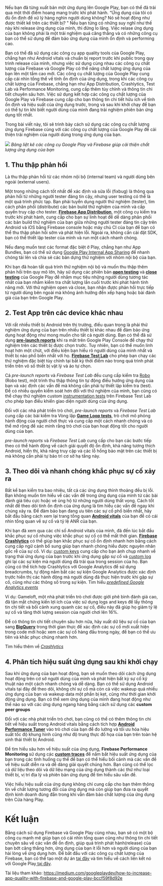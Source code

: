 Nếu bạn đã từng xuất bản một ứng dụng lên Google Play, bạn có thể đã trải qua một thời điểm hoang mang trước khi phát hành. “Ứng dụng của tôi có đủ ổn định để xử lý hàng nghìn người dùng không? Nó sẽ hoạt động như được thiết kế trên các thiết bị? " Nếu bạn từng có những suy nghĩ như thế này khi release ứng dụng của mình, thì đừng lo lắng. Việc relase ứng dụng của bạn không phải là một trải nghiệm quá căng thẳng và có những công cụ bạn có thể sử dụng để đảm bảo ứng dụng của mình ổn định và performing cao.

Bạn có thể đã sử dụng các công cụ app quality tools của Google Play, chẳng hạn như Android vitals và chuẩn bị report trước khi public trong quy trình release của mình, nhưng việc sử dụng cùng nhau các công cụ chất lượng của Firebase và Google Play có thể nâng chất lượng ứng dụng của bạn lên một tầm cao mới. Các công cụ chất lượng của Google Play cung cấp cái nhìn tổng thể về tính ổn định của ứng dụng, trong khi các công cụ chất lượng của Firebase, chẳng hạn như App Distribution, Crashlytics, Test Lab và Performance Monitoring, cung cấp thêm tùy chỉnh và thông tin chi tiết chuyên sâu hơn. Việc sử dụng kết hợp các công cụ chất lượng của Google Play và Firebase cung cấp cho bạn thông tin chi tiết hữu ích về tính ổn định và hiệu suất của ứng dụng trước, trong và sau khi khởi chạy để bạn có thể tự tin khi biết người dùng của mình đang trải nghiệm phiên bản ứng dụng tốt nhất.

Trong bài viết này, tôi sẽ trình bày cách sử dụng các công cụ chất lượng ứng dụng Firebase cùng với các công cụ chất lượng của Google Play để cải thiện trải nghiệm của người dùng trong ứng dụng của bạn. 

![](https://images.viblo.asia/b04c67f9-1531-4886-b9bc-82b6d94b6994.png)
*Bảng liệt kê các công cụ Google Play và Firebase giúp cải thiện chất lượng ứng dụng của bạn*

## 1. Thu thập phản hồi
Là thu thập phản hồi từ các nhóm nội bộ (internal team) và người dùng bên ngoài (external users).

Một trong những cách tốt nhất để xác định và sửa lỗi (fixbug) là thông qua phản hồi từ những người tester đáng tin cậy, nhưng user testing có thể là một quá trình phức tạp. Bạn phải tuyển dụng người thử nghiệm (tester), tìm cách phân phối (distribute) các bản build thử nghiệm của mình và cấp quyền truy cập cho tester. **[Firebase App Distribution](https://firebase.google.com/products/app-distribution)**, một công cụ kiểm tra trước khi phát hành, cung cấp cho bạn sự linh hoạt để dễ dàng phân phối các bản build thử nghiệm của bạn giữa những người tester đáng tin cậy trên Android và iOS bằng Firebase console hoặc máy chủ CI của bạn để bạn có thể thu thập phản hồi sớm và phát hiện lỗi. Ngoài ra, không cần cài đặt SDK, bạn có thể thiết lập tester của mình và run một cách nhanh chóng. 

Nếu đang muốn test các format đặc biệt ở Play, chẳng hạn như App Bundles, bạn có thể sử dụng [ Google Play Internal App Sharing](https://play.google.com/console/about/internalappsharing/) để nhanh chóng tải lên và chia sẻ các bản dựng thử nghiệm với nhóm nội bộ của bạn.

Khi bạn đã hoàn tất quá trình thử nghiệm nội bộ và muốn thu thập thêm phản hồi trên quy mô lớn, hãy sử dụng các phiên bản **[open testing](https://play.google.com/console/about/opentesting/)** và **[close testing](https://play.google.com/console/about/closed-testing/)** của Google Play để nhắm mục tiêu những người dùng tương tác nhất của bạn nhằm kiểm tra chất lượng lần cuối trước khi phát hành tính năng mới. Với thử nghiệm open và close, bạn nhận được phản hồi trực tiếp từ người dùng bên ngoài mà không ảnh hưởng đến xếp hạng hoặc bài đánh giá của bạn trên Google Play.

## 2. Test App trên các device khác nhau
Với rất nhiều thiết bị Android trên thị trường, điều quan trọng là phải thử nghiệm ứng dụng của bạn trên nhiều thiết bị khác nhau để đảm bảo ứng dụng hoạt động như mong muốn cho tất cả người dùng. Bạn có thể đã sử dụng **[pre-launch reports](https://play.google.com/console/about/pre-launchreports/)** khi ra mắt trên Google Play Console để chạy thử nghiệm trên các thiết bị được chọn trước. Tuy nhiên, bạn có thể muốn linh hoạt hơn một chút, với điều kiện bạn hiểu rõ người dùng của mình nhất và thiết bị nào phổ biến nhất với họ. **[Firebase Test Lab](https://firebase.google.com/products/test-lab)** cho phép bạn chạy các thử nghiệm đặc biệt tùy chỉnh tại bất kỳ thời điểm nào trong quá trình phát triển trên vô số thiết bị vật lý và ảo tự chọn.

Cả *pre-launch reports* và *Firebase Test Lab* đều cung cấp kiểm tra [Robo](https://firebase.google.com/docs/test-lab/android/robo-ux-test) (Robo test), một trình thu thập thông tin tự động điều hướng ứng dụng của bạn và xác định các vấn đề mà không cần phải tự thiết lập kiểm tra (test). Để có nhiều quyền kiểm soát hơn đối với thử nghiệm của mình, bạn cũng có thể chạy thử nghiệm custom [instrumentation tests](https://firebase.google.com/docs/test-lab/android/instrumentation-test) trên Firebase Test Lab cho phép bạn điều khiển giao diện người dùng của ứng dụng.

Đối với các nhà phát triển trò chơi, *pre-launch reports* và *Firebase Test Lab* cung cấp các bài kiểm tra Vòng lặp **[Game Loop tests](https://firebase.google.com/docs/test-lab/android/game-loop)**, trò chơi mô phỏng hành động của người chơi thực và cung cấp một cách nhanh chóng và có thể mở rộng để xác minh rằng trò chơi của bạn hoạt động tốt cho người dùng của bạn.

*pre-launch reports* và *Firebase Test Lab* cung cấp cho bạn các bước tiếp theo có thể hành động về cách giải quyết độ ổn định, khả năng tương thích Android, hiển thị, khả năng truy cập và các lỗ hổng bảo mật trên các thiết bị mà không cần phải tự bảo trì cơ sở hạ tầng này.

## 3. Theo dõi và nhanh chóng khắc phục sự cố xảy ra
Bất kể bạn kiểm tra bao nhiêu, tất cả các ứng dụng thỉnh thoảng đều bị lỗi. Bạn không muốn tìm hiểu về các vấn đề trong ứng dụng của mình từ các bài đánh giá tiêu cực hoặc vé ủng hộ từ những người dùng thất vọng. Cách tốt nhất để theo dõi tính ổn định của ứng dụng là tìm hiểu các vấn đề ngay khi chúng xảy ra.
Để đảm bảo bạn đang ưu tiên các sự cố phổ biến nhất, hãy bắt đầu bằng cách xem lại trang tổng quan **[Android vitals](https://play.google.com/console/about/vitals/)** của bạn để có cái nhìn tổng quan về sự cố và tỷ lệ ANR của bạn.

Khi bạn đã xem qua các chỉ số Android vitals của mình, đã đến lúc bắt đầu khắc phục sự cố nhưng việc khắc phục sự cố có thể mất thời gian. **[Firebase Crashlytics](https://firebase.google.com/products/crashlytics)** có thể giúp bạn khắc phục sự cố ổn định nhanh hơn bằng cách cung cấp ngữ cảnh bổ sung giúp bạn nhanh chóng hiểu được nguyên nhân gốc rễ của sự cố. Ví dụ: [custom keys](https://firebase.google.com/docs/crashlytics/customize-crash-reports?platform=android#add-keys) cung cấp cho bạn ảnh chụp nhanh về trạng thái ứng dụng của bạn trước khi ứng dụng gặp sự cố và [custom log](https://firebase.google.com/docs/crashlytics/customize-crash-reports?platform=android#add-logs) ghi lại các sự kiện mà người dùng đã trải qua trong session của họ. Bạn cũng có thể tích hợp Crashlytics với Google Analytics để sử dụng breadcrumbs, tự động nắm bắt các sự kiện Google Analytics được xác định trước hiển thị các hành động mà người dùng đã thực hiện trước khi gặp sự cố, cũng như các thông số trong sự kiện. Tìm hiểu *[predefined Google Analytics events ](https://support.google.com/analytics/answer/9234069?hl=en&visit_id=637508154330721775-3199936803&rd=1)*

Ví dụ: Gameloft, một nhà phát triển trò chơi được giới phê bình đánh giá cao, đã tận mắt chứng kiến lợi ích của việc sử dụng logs and keys để lấy thông tin chi tiết và bối cảnh xung quanh các sự cố, điều này đã giúp họ giảm tỷ lệ sự cố và tăng thời lượng session của người chơi lên 16%.


Để có thông tin chi tiết chuyên sâu hơn nữa, hãy xuất dữ liệu sự cố của bạn sang **[BigQuery](https://firebase.google.com/docs/crashlytics/bigquery-export)** trong thời gian thực để xác định các sự cố mới xuất hiện trong code mới hoặc xem các sự cố hàng đầu trong ngày, để bạn có thể ưu tiên và khắc phục chúng nhanh hơn.

Tìm hiểu thêm về *[Crashlytics ](https://firebase.googleblog.com/2020/07/top-five-reasons-to-use-crashlytics.html)*

## 4. Phân tích hiệu suất ứng dụng sau khi khởi chạy
Sau khi ứng dụng của bạn hoạt động, bạn sẽ muốn theo dõi cách ứng dụng hoạt động trên cơ sở người dùng của mình và phát hiện bất kỳ sự cố kỹ thuật nào một cách nhanh chóng và dễ dàng. Bạn có thể sử dụng Android vitals tại đây để theo dõi, không chỉ sự cố mà còn cả việc wakeup quá nhiều ứng dụng của bạn và wakeup data một phần bị kẹt, cũng như thời gian khởi động ứng dụng. Bạn có thể xem ứng dụng của mình đang hoạt động như thế nào so với các ứng dụng ngang hàng bằng cách sử dụng các **custom peer groups**

Đối với các nhà phát triển trò chơi, bạn cũng có thể có thêm thông tin chi tiết về hiệu suất trong Android vitals bằng cách tích hợp  **[Android Performance Tuner](https://developer.android.com/games/sdk/performance-tuner)** vào trò chơi của bạn để đo lường và tối ưu hóa hiệu suất tốc độ khung hình cũng như độ trung thực đồ họa của bạn trên toàn hệ sinh thái thiết bị Android.

Để tìm hiểu sâu hơn về hiệu suất của ứng dụng, **Firebase Performance Monitoring** sử dụng các **[custom traces](https://firebase.google.com/docs/perf-mon#custom-traces)** để nắm bắt hiệu suất ứng dụng của bạn trong các tình huống cụ thể để bạn có thể hiểu bối cảnh mà các vấn đề về hiệu suất diễn ra và dễ dàng giải quyết chúng hơn. Bạn cũng có thể lọc cả dữ liệu theo dõi và dữ liệu mạng của ứng dụng thành các thứ như loại thiết bị, vị trí địa lý và phiên bản ứng dụng để tìm hiểu sâu vấn đề.

Việc hiểu hiệu suất của ứng dụng không chỉ cung cấp cho bạn thêm thông tin về chất lượng tương đối của ứng dụng mà còn giúp bạn đưa ra quyết định kinh doanh đúng đắn trong khi vẫn đảm bảo chất lượng của ứng dụng trên Cửa hàng Play.

# Kết luận
Bằng cách sử dụng Firebase và Google Play cùng nhau, bạn sẽ có một bộ công cụ mạnh mẽ giúp bạn có cái nhìn tổng quan cũng như thông tin chi tiết chuyên sâu về các vấn đề ổn định, giúp quá trình phát hành(release) của bạn bớt căng thẳng hơn, ứng dụng của bạn ít lỗi hơn và người dùng của bạn hài lòng về ứng dụng hơn. Để bắt đầu với các công cụ chất lượng của Firebase, bạn có thể tạo một dự án [tại đây](https://console.firebase.google.com/u/0/?pli=1) và tìm hiểu về cách liên kết nó với Google Play[ tại đây](https://support.google.com/firebase/answer/6392038).



Tài liệu tham khảo: https://medium.com/googleplaydev/how-to-increase-app-quality-with-firebase-and-google-play-bccf59f8d92e